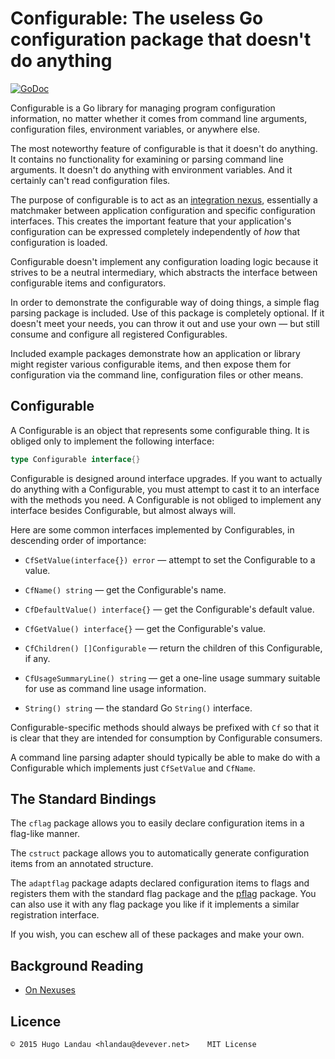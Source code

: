 Configurable: The useless Go configuration package that doesn't do anything
===========================================================================

[![GoDoc](https://godoc.org/gopkg.in/hlandau/configurable.v0?status.svg)](https://godoc.org/gopkg.in/hlandau/configurable.v0)

Configurable is a Go library for managing program configuration information, no
matter whether it comes from command line arguments, configuration files,
environment variables, or anywhere else.

The most noteworthy feature of configurable is that it doesn't do anything. It
contains no functionality for examining or parsing command line arguments. It
doesn't do anything with environment variables. And it certainly can't read
configuration files.

The purpose of configurable is to act as an [integration
nexus](http://www.devever.net/~hl/nexuses), essentially a matchmaker between
application configuration and specific configuration interfaces. This creates
the important feature that your application's configuration can be expressed
completely independently of *how* that configuration is loaded.

Configurable doesn't implement any configuration loading logic because it
strives to be a neutral intermediary, which abstracts the interface between
configurable items and configurators.

In order to demonstrate the configurable way of doing things, a simple flag
parsing package is included. Use of this package is completely optional. If it
doesn't meet your needs, you can throw it out and use your own — but still
consume and configure all registered Configurables.

Included example packages demonstrate how an application or library might
register various configurable items, and then expose them for configuration via
the command line, configuration files or other means.

Configurable
------------

A Configurable is an object that represents some configurable thing. It is
obliged only to implement the following interface:

```go
type Configurable interface{}
```

Configurable is designed around interface upgrades. If you want to actually do
anything with a Configurable, you must attempt to cast it to an interface with
the methods you need. A Configurable is not obliged to implement any interface
besides Configurable, but almost always will.

Here are some common interfaces implemented by Configurables, in descending
order of importance:

  - `CfSetValue(interface{}) error` — attempt to set the Configurable to a value.

  - `CfName() string` — get the Configurable's name.

  - `CfDefaultValue() interface{}` — get the Configurable's default value.

  - `CfGetValue() interface{}` — get the Configurable's value.

  - `CfChildren() []Configurable` — return the children of this Configurable, if any.

  - `CfUsageSummaryLine() string` — get a one-line usage summary suitable for
    use as  command line usage information.

  - `String() string` — the standard Go `String()` interface.

Configurable-specific methods should always be prefixed with `Cf` so that it is clear
that they are intended for consumption by Configurable consumers.

A command line parsing adapter should typically be able to make do with a Configurable
which implements just `CfSetValue` and `CfName`.

The Standard Bindings
---------------------

The `cflag` package allows you to easily declare configuration items in a flag-like manner.

The `cstruct` package allows you to automatically generate configuration items from an annotated structure.

The `adaptflag` package adapts declared configuration items to flags and
registers them with the standard flag package and the
[pflag](https://github.com/ogier/pflag) package. You can also use it with any
flag package you like if it implements a similar registration interface.

If you wish, you can eschew all of these packages and make your own.

Background Reading
------------------

  - [On Nexuses](http://www.devever.net/~hl/nexuses)

Licence
-------

    © 2015 Hugo Landau <hlandau@devever.net>    MIT License

